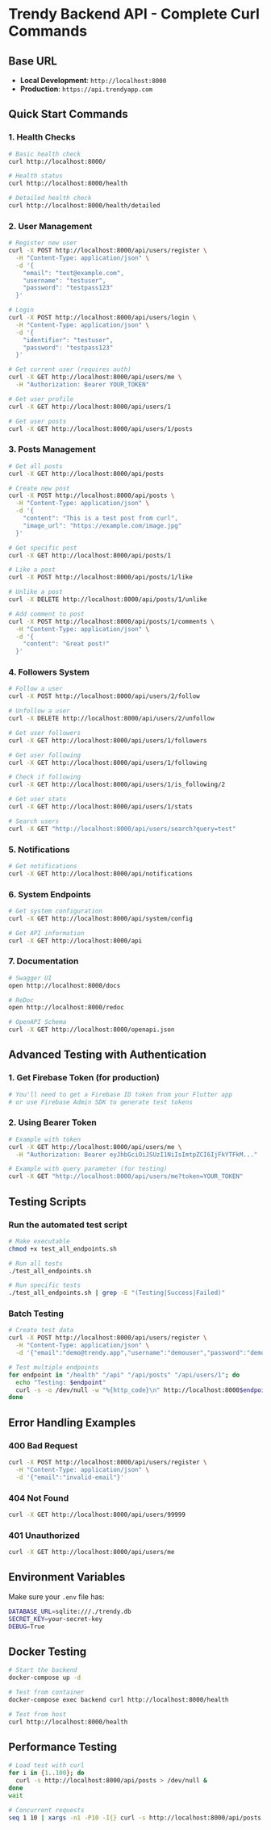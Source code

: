 # Trendy Backend API - Complete Curl Commands

## Base URL
- **Local Development**: `http://localhost:8000`
- **Production**: `https://api.trendyapp.com`

## Quick Start Commands

### 1. Health Checks
```bash
# Basic health check
curl http://localhost:8000/

# Health status
curl http://localhost:8000/health

# Detailed health check
curl http://localhost:8000/health/detailed
```

### 2. User Management
```bash
# Register new user
curl -X POST http://localhost:8000/api/users/register \
  -H "Content-Type: application/json" \
  -d '{
    "email": "test@example.com",
    "username": "testuser",
    "password": "testpass123"
  }'

# Login
curl -X POST http://localhost:8000/api/users/login \
  -H "Content-Type: application/json" \
  -d '{
    "identifier": "testuser",
    "password": "testpass123"
  }'

# Get current user (requires auth)
curl -X GET http://localhost:8000/api/users/me \
  -H "Authorization: Bearer YOUR_TOKEN"

# Get user profile
curl -X GET http://localhost:8000/api/users/1

# Get user posts
curl -X GET http://localhost:8000/api/users/1/posts
```

### 3. Posts Management
```bash
# Get all posts
curl -X GET http://localhost:8000/api/posts

# Create new post
curl -X POST http://localhost:8000/api/posts \
  -H "Content-Type: application/json" \
  -d '{
    "content": "This is a test post from curl",
    "image_url": "https://example.com/image.jpg"
  }'

# Get specific post
curl -X GET http://localhost:8000/api/posts/1

# Like a post
curl -X POST http://localhost:8000/api/posts/1/like

# Unlike a post
curl -X DELETE http://localhost:8000/api/posts/1/unlike

# Add comment to post
curl -X POST http://localhost:8000/api/posts/1/comments \
  -H "Content-Type: application/json" \
  -d '{
    "content": "Great post!"
  }'
```

### 4. Followers System
```bash
# Follow a user
curl -X POST http://localhost:8000/api/users/2/follow

# Unfollow a user
curl -X DELETE http://localhost:8000/api/users/2/unfollow

# Get user followers
curl -X GET http://localhost:8000/api/users/1/followers

# Get user following
curl -X GET http://localhost:8000/api/users/1/following

# Check if following
curl -X GET http://localhost:8000/api/users/1/is_following/2

# Get user stats
curl -X GET http://localhost:8000/api/users/1/stats

# Search users
curl -X GET "http://localhost:8000/api/users/search?query=test"
```

### 5. Notifications
```bash
# Get notifications
curl -X GET http://localhost:8000/api/notifications
```

### 6. System Endpoints
```bash
# Get system configuration
curl -X GET http://localhost:8000/api/system/config

# Get API information
curl -X GET http://localhost:8000/api
```

### 7. Documentation
```bash
# Swagger UI
open http://localhost:8000/docs

# ReDoc
open http://localhost:8000/redoc

# OpenAPI Schema
curl -X GET http://localhost:8000/openapi.json
```

## Advanced Testing with Authentication

### 1. Get Firebase Token (for production)
```bash
# You'll need to get a Firebase ID token from your Flutter app
# or use Firebase Admin SDK to generate test tokens
```

### 2. Using Bearer Token
```bash
# Example with token
curl -X GET http://localhost:8000/api/users/me \
  -H "Authorization: Bearer eyJhbGciOiJSUzI1NiIsImtpZCI6IjFkYTFkM..."

# Example with query parameter (for testing)
curl -X GET "http://localhost:8000/api/users/me?token=YOUR_TOKEN"
```

## Testing Scripts

### Run the automated test script
```bash
# Make executable
chmod +x test_all_endpoints.sh

# Run all tests
./test_all_endpoints.sh

# Run specific tests
./test_all_endpoints.sh | grep -E "(Testing|Success|Failed)"
```

### Batch Testing
```bash
# Create test data
curl -X POST http://localhost:8000/api/users/register \
  -H "Content-Type: application/json" \
  -d '{"email":"demo@trendy.app","username":"demouser","password":"demo123"}'

# Test multiple endpoints
for endpoint in "/health" "/api" "/api/posts" "/api/users/1"; do
  echo "Testing: $endpoint"
  curl -s -o /dev/null -w "%{http_code}\n" http://localhost:8000$endpoint
done
```

## Error Handling Examples

### 400 Bad Request
```bash
curl -X POST http://localhost:8000/api/users/register \
  -H "Content-Type: application/json" \
  -d '{"email":"invalid-email"}'
```

### 404 Not Found
```bash
curl -X GET http://localhost:8000/api/users/99999
```

### 401 Unauthorized
```bash
curl -X GET http://localhost:8000/api/users/me
```

## Environment Variables
Make sure your `.env` file has:
```bash
DATABASE_URL=sqlite:///./trendy.db
SECRET_KEY=your-secret-key
DEBUG=True
```

## Docker Testing
```bash
# Start the backend
docker-compose up -d

# Test from container
docker-compose exec backend curl http://localhost:8000/health

# Test from host
curl http://localhost:8000/health
```

## Performance Testing
```bash
# Load test with curl
for i in {1..100}; do
  curl -s http://localhost:8000/api/posts > /dev/null &
done
wait

# Concurrent requests
seq 1 10 | xargs -n1 -P10 -I{} curl -s http://localhost:8000/api/posts
